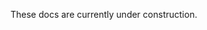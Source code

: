 These docs are currently under construction.
<!-- Users & Tokens
==============
Hadron uses a simple but effective permissions model. There are users and there are tokens. Users represent administrators of the Hadron cluster, while tokens represent access grants to specific Hadron resources for use in application code and automation tools.

There are a few different user roles:
- `Owner`: this user has full control over the cluster, all namespaces and all resources.
- `Admin`: admins are the same as owners, except that admin permissions may be revoked by other admins and owners, but admins can not revoked the permissions of an owner.
- `Viewer`: viewers are read-only. They may view any of ther resources of the cluster, but may not modify them.

Users are not allowed to directly use the resources of Hadron, that is what tokens are for. Tokens represent a set of permissions for the bearer of that token. The token ID is retained within Hadron and the token may be deleted, which revokes that token's access to the cluster. Tokens come in a few forms:
- `All`: a permissions grant on all resources in the system.
- `Namespaced`: a set of permissions granted on namespace scoped resources.
- `Metrics`: A permissions grant on only the cluster metrics system.

Namespace grants come in two different forms:
- `Full`: a grant of full permissons on the target namespace.
    - `namespace`: the namespace to which the grant pertains.
- `Limited`: a grant of limited access to specific resources within the target namespace.
    - `namespace`: the namespace to which the grant pertains.
    - `messaging`: an optional `pub/sub/all` enum value indicating access to the namespace's ephemeral messaging exchange.
    - `endpoints`: a list of endpoint permissions with the following structure:
        - `matcher`: the endpoint name matcher to use. May include a wildcard to match endpoint hierarchies. Same wildcard rules apply as described in the [ephemeral messaging chapter](./ephemeral-messaging.md).
        - `access`: a `pub/sub/all` enum value.
    - `streams`: a list of stream permissions with the following structure:
        - `matcher`: the stream name matcher to use. May include a wildcard to match streams hierarchically. Same wildcard rules apply as described in the ephemeral messaging chapter.
        - `access`: a `pub/sub/all` enum value.
    - `schema`: a boolean indicating if the token has permissions to modify the schema of the namespace.

In addition to the above:
- Hadron clusters are initialized with a default `root:root` user bearing the `Owner` role. It is expected that cluster admins will use the root credentials to initialize any other users for the system, and it is expected that the root password will be changed and stored securely or removed in favor of other credentials.
- User & token management is performed via the Hadron CLI. -->
